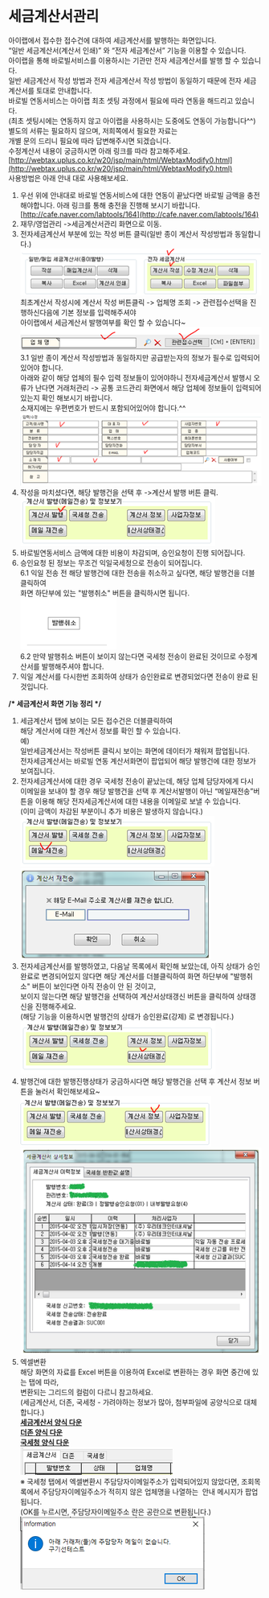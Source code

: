 # 세금계산서관리

아이랩에서 접수한 접수건에 대하여 세금계산서를 발행하는 화면입니다.  
“일반 세금계산서\(계산서 인쇄\)” 와 “전자 세금계산서” 기능을 이용할 수 있습니다.  
아이랩을 통해 바로빌서비스를 이용하시는 기관만 전자 세금계산서를 발행 할 수 있습니다.  
일반 세금계산서 작성 방법과 전자 세금계산서 작성 방법이 동일하기 때문에 전자 세금계산서를 토대로 안내합니다.  
바로빌 연동서비스는 아이랩 최초 셋팅 과정에서 필요에 따라 연동을 해드리고 있습니다.   
\(최초 셋팅시에는 연동하지 않고 아이랩을 사용하시는 도중에도 연동이 가능합니다^^\)  
별도의 서류는 필요하지 않으며, 저희쪽에서 필요한 자료는  
개별 문의 드리니 필요에 따라 답변해주시면 되겠습니다.  
수정계산서 내용이 궁금하시면 아래 링크를 따라 참고해주세요.  
[http://webtax.uplus.co.kr/w20/jsp/main/html/WebtaxModify0.html](http://webtax.uplus.co.kr/w20/jsp/main/html/WebtaxModify0.html)  
사용방법은 아래 안내 대로 사용해보세요.  
1. 우선 위에 안내대로 바로빌 연동서비스에 대한 연동이 끝났다면 바로빌 금액을 충전해야합니다. 아래 링크를 통해 충전을 진행해 보시기 바랍니다.  
[http://cafe.naver.com/labtools/164](http://cafe.naver.com/labtools/164)  
1. 재무/영업관리 -&gt;세금계산서관리 화면으로 이동.  
1. 전자세금계산서 부분에 있는 작성 버튼 클릭\(일반 종이 계산서 작성방법과 동일합니다.\)  
![](/assets/006재무영업관리/015계산서작성버튼.png)  
최초계산서 작성시에 계산서 작성 버튼클릭 -&gt; 업체명 조회 -&gt; 관련접수선택을 진행하신다음에 기본 정보를 입력해주셔야  
아이랩에서 세금계산서 발행여부를 확인 할 수 있습니다~  
![](/assets/006재무영업관리/016관련접수선택.png)  
3.1 일반 종이 계산서 작성방법과 동일하지만 공급받는자의 정보가 필수로 입력되어 있어야 합니다.  
아래와 같이 해당 업체의 필수 입력 정보들이 있어야하니 전자세금계산서 발행시 오류가 난다면 거래처관리 -&gt; 공통 코드관리 화면에서 해당 업체에 정보들이 입력되어있는지 확인 해보시기 바랍니다.  
소재지에는 우편번호가 반드시 포함되어있어야 합니다.^^  
![](/assets/006재무영업관리/017거래처관리.png)  
1. 작성을 마치셨다면, 해당 발행건을 선택 후 -&gt;계산서 발행 버튼 클릭.  
![](/assets/006재무영업관리/018계산서발행버튼.png)  
1. 바로빌연동서비스 금액에 대한 비용이 차감되며, 승인요청이 진행 되어집니다.  
1. 승인요청 된 정보는 무조건 익일국세청으로 전송이 되어집니다.  
6.1 익일 전송 전 해당 발행건에 대한 전송을 취소하고 싶다면, 해당 발행건을 더블 클릭하여  
화면 하단부에 있는 "발행취소" 버튼을 클릭하시면 됩니다.  
![](/assets/006재무영업관리/019발행취소.png)  
6.2 만약 발행취소 버튼이 보이지 않는다면 국세청 전송이 완료된 것이므로 수정계산서를 발행해주셔야 합니다.  
1. 익일 계산서를 다시한번 조회하여 상태가 승인완료로 변경되었다면 전송이 완료 된 것입니다.  

**/\* 세금계산서 화면 기능 정리 \*/**  
1. 세금계산서 탭에 보이는 모든 접수건은 더블클릭하여  
해당 계산서에 대한 계산서 정보를 확인 할 수 있습니다.  
예\)  
일반세금계산서는 작성버튼 클릭시 보이는 화면에 데이터가 채워져 팝업됩니다.  
전자세금계산서는 바로빌 연동 계산서화면이 팝업되어 해당 발행건에 대한 정보가 보여집니다.  
1. 전자세금계산서에 대한 경우 국세청 전송이 끝났는데, 해당 업체 담당자에게 다시 이메일을 보내야 할 경우 해당 발행건을 선택 후 계산서발행이 아닌 “메일재전송”버튼을 이용해 해당 전자세금계산서에 대한 내용을 이메일로 보낼 수 있습니다.  
\(이미 금액이 차감된 부분이니 추가 비용은 발생하지 않습니다.\)  
![](/assets/006재무영업관리/020메일_재전송버튼.png)  
![](/assets/006재무영업관리/021메일_재전송버튼_이메일입력.png)  
1. 전자세금계산서를 발행하였고, 다음날 목록에서 확인해 보았는데, 아직 상태가 승인완료로 변경되어있지 않다면 해당 계산서를 더블클릭하여 화면 하단부에 "발행취소" 버튼이 보인다면 아직 전송이 안 된 것이고,  
보이지 않는다면 해당 발행건을 선택하여 계산서상태갱신 버튼을 클릭하여 상태갱신을 진행해주세요.  
\(해당 기능을 이용하시면 발행건의 상태가 승인완료\(강제\) 로 변경됩니다.\)  
![](/assets/006재무영업관리/022계산서_상태갱신버튼.png)  
1. 발행건에 대한 발행진행상태가 궁금하시다면 해당 발행건을 선택 후 계산서 정보 버튼을 눌러서 확인해보세요~  
![](/assets/006재무영업관리/023계산서_정보버튼.png)  
![](/assets/006재무영업관리/024계산서_정보__확인.png)  
1. 엑셀변환  
해당 화면의 자료를 Excel 버튼을 이용하여 Excel로 변환하는 경우 화면 중간에 있는 탭에 따라,  
변환되는 그리드의 컬럼이 다르니 참고하세요.  
\(세금계산서, 더존, 국세청 - 가려야하는 정보가 많아, 첨부파일에 공양식으로 대체합니다.\)  
[**세금계산서 양식 다운**](https://github.com/wooritech/ilab-user-manual/raw/master/assets/세금계산서-아이랩양식.xls)  
[**더존 양식 다운**](https://github.com/wooritech/ilab-user-manual/raw/master/assets/더존양식.xls)  
[**국세청 양식 다운**](https://github.com/wooritech/ilab-user-manual/raw/master/assets/국세청양식.xls)  
![](/assets/006재무영업관리/025조회탭.png)  
※ 국세청 탭에서 엑셀변환시 주담당자이메일주소가 입력되어있지 않았다면, 조회목록에서 주담당자이메일주소가 적히지 않은 업체명을 나열하는 
안내 메시지가 팝업 됩니다.  
\(OK를 누르시면, 주담당자이메일주소 란은 공란으로 변환됩니다.\)  
![](/assets/006재무영업관리/026주담당자메시지.png)